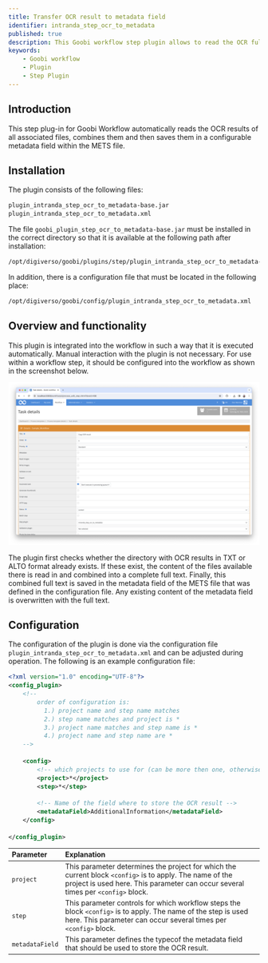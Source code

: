 ```yaml
---
title: Transfer OCR result to metadata field
identifier: intranda_step_ocr_to_metadata
published: true
description: This Goobi workflow step plugin allows to read the OCR fulltext of all images of a process to be written as plaintext into a given metadata field.
keywords:
    - Goobi workflow
    - Plugin
    - Step Plugin
---
```

## Introduction
This step plug-in for Goobi Workflow automatically reads the OCR results of all associated files, combines them and then saves them in a configurable metadata field within the METS file.


## Installation
The plugin consists of the following files:

```bash
plugin_intranda_step_ocr_to_metadata-base.jar
plugin_intranda_step_ocr_to_metadata.xml
```

The file `goobi_plugin_step_ocr_to_metadata-base.jar` must be installed in the correct directory so that it is available at the following path after installation:

```bash
/opt/digiverso/goobi/plugins/step/plugin_intranda_step_ocr_to_metadata-base.jar
```

In addition, there is a configuration file that must be located in the following place:

```bash
/opt/digiverso/goobi/config/plugin_intranda_step_ocr_to_metadata.xml
```


## Overview and functionality
This plugin is integrated into the workflow in such a way that it is executed automatically. Manual interaction with the plugin is not necessary. For use within a workflow step, it should be configured into the workflow as shown in the screenshot below.

![Integration of the plugin into the workflow](screen1_en.png)

The plugin first checks whether the directory with OCR results in TXT or ALTO format already exists. If these exist, the content of the files available there is read in and combined into a complete full text. Finally, this combined full text is saved in the metadata field of the METS file that was defined in the configuration file. Any existing content of the metadata field is overwritten with the full text. 


## Configuration
The configuration of the plugin is done via the configuration file `plugin_intranda_step_ocr_to_metadata.xml` and can be adjusted during operation. The following is an example configuration file:

```xml
<?xml version="1.0" encoding="UTF-8"?>
<config_plugin>
    <!--
        order of configuration is:
          1.) project name and step name matches
          2.) step name matches and project is *
          3.) project name matches and step name is *
          4.) project name and step name are *
    -->
    
    <config>
        <!-- which projects to use for (can be more then one, otherwise use *) -->
        <project>*</project>
        <step>*</step>
        
        <!-- Name of the field where to store the OCR result -->
        <metadataField>AdditionalInformation</metadataField>
    </config>

</config_plugin>
```

| Parameter | Explanation |
| :--- | :--- |
| `project` | This parameter determines the project for which the current block `<config>` is to apply. The name of the project is used here. This parameter can occur several times per `<config>` block. |
| `step` | This parameter controls for which workflow steps the block `<config>` is to apply. The name of the step is used here. This parameter can occur several times per `<config>` block. |
| `metadataField` | This parameter defines the typecof the metadata field that should be used to store the OCR result.  |
